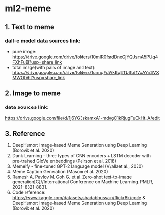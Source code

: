 # ml2-meme


## 1. Text to meme

### dall-e model data sources link:
* pure image: https://drive.google.com/drive/folders/10mIR0fsrdDnxGjYQJsmA5PUq4FXhFuBl?usp=share_link
* total image(with pairs of image and text): https://drive.google.com/drive/folders/1unnqFdWkBqETbBbf1VoAYn3VXMWOtVht?usp=share_link

## 2. Image to meme

### data sources link:
https://drive.google.com/file/d/1j6YG3skamxA1-mdogC1kRjugFuOkHt_A/edit

## 3. Reference

1. DeepHumor: Image-based Meme Generation using Deep Learning (Borovik et al. 2020)
2. Dank Learning - three types of CNN encoders + LSTM decoder with pre-trained GloVe embeddings (Peirson et al. 2018)
3. Memeify - fine-tuned GPT-2 language model (Vyallaet al., 2020)
4. Meme Caption Generation (Masom et al. 2020)
5. Ramesh A, Pavlov M, Goh G, et al. Zero-shot text-to-image generation[C]//International Conference on Machine Learning. PMLR, 2021: 8821-8831.
6. Code reference: https://www.kaggle.com/datasets/shadabhussain/flickr8k/code & DeepHumor: Image-based Meme Generation using Deep Learning (Borovik et al. 2020)
